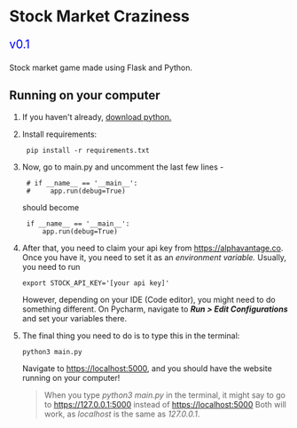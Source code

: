 # Stock Market Craziness

<p style="color:blue; font-size: 1.3rem">v0.1</p>

Stock market game made using Flask and Python.

## Running on your computer

1. If you haven't already, [download python.](https://www.python.org/downloads/)

2. Install requirements:

        pip install -r requirements.txt

3. Now, go to main.py and uncomment the last few lines - 

        # if __name__ == '__main__':
        #     app.run(debug=True)

   should become

        if __name__ == '__main__':
            app.run(debug=True)

4. After that, you need to claim your api key from <https://alphavantage.co>.
   Once you have it, you need to set it as an *environment variable.*
   Usually, you need to run

       export STOCK_API_KEY='[your api key]'
   
   However, depending on your IDE (Code editor), you might 
   need to do something different. On Pycharm, navigate to 
   ***Run > Edit Configurations*** and set your variables there.

5. The final thing you need to do is to type this in the terminal:

       python3 main.py

   Navigate to <https://localhost:5000>,
   and you should have the website running on your computer!

   > When you type *python3 main.py* in the terminal, it might say to go to
   > <https://127.0.0.1:5000> instead of <https://localhost:5000>
   > Both will work, as *localhost* is the same as *127.0.0.1*.
   


<br>


